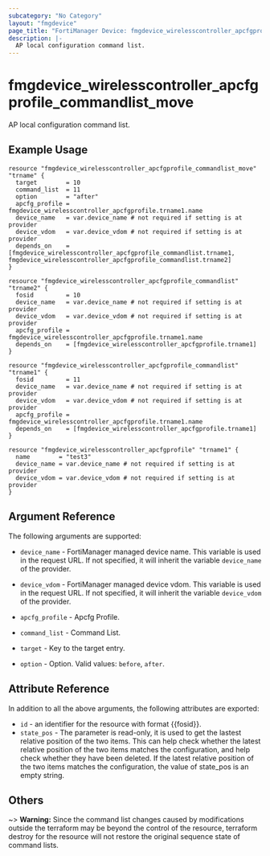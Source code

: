 ```yaml
---
subcategory: "No Category"
layout: "fmgdevice"
page_title: "FortiManager Device: fmgdevice_wirelesscontroller_apcfgprofile_commandlist_move"
description: |-
  AP local configuration command list.
---
```


# fmgdevice_wirelesscontroller_apcfgprofile_commandlist_move
AP local configuration command list.

## Example Usage

```hcl
resource "fmgdevice_wirelesscontroller_apcfgprofile_commandlist_move" "trname" {
  target        = 10
  command_list  = 11
  option        = "after"
  apcfg_profile = fmgdevice_wirelesscontroller_apcfgprofile.trname1.name
  device_name   = var.device_name # not required if setting is at provider
  device_vdom   = var.device_vdom # not required if setting is at provider
  depends_on    = [fmgdevice_wirelesscontroller_apcfgprofile_commandlist.trname1, fmgdevice_wirelesscontroller_apcfgprofile_commandlist.trname2]
}

resource "fmgdevice_wirelesscontroller_apcfgprofile_commandlist" "trname2" {
  fosid         = 10
  device_name   = var.device_name # not required if setting is at provider
  device_vdom   = var.device_vdom # not required if setting is at provider
  apcfg_profile = fmgdevice_wirelesscontroller_apcfgprofile.trname1.name
  depends_on    = [fmgdevice_wirelesscontroller_apcfgprofile.trname1]
}

resource "fmgdevice_wirelesscontroller_apcfgprofile_commandlist" "trname1" {
  fosid         = 11
  device_name   = var.device_name # not required if setting is at provider
  device_vdom   = var.device_vdom # not required if setting is at provider
  apcfg_profile = fmgdevice_wirelesscontroller_apcfgprofile.trname1.name
  depends_on    = [fmgdevice_wirelesscontroller_apcfgprofile.trname1]
}

resource "fmgdevice_wirelesscontroller_apcfgprofile" "trname1" {
  name        = "test3"
  device_name = var.device_name # not required if setting is at provider
  device_vdom = var.device_vdom # not required if setting is at provider
}
```

## Argument Reference


The following arguments are supported:

* `device_name` - FortiManager managed device name. This variable is used in the request URL. If not specified, it will inherit the variable `device_name` of the provider.
* `device_vdom` - FortiManager managed device vdom. This variable is used in the request URL. If not specified, it will inherit the variable `device_vdom` of the provider.
* `apcfg_profile` - Apcfg Profile.
* `command_list` - Command List.

* `target` - Key to the target entry.
* `option` - Option. Valid values: `before`, `after`.


## Attribute Reference

In addition to all the above arguments, the following attributes are exported:
* `id` - an identifier for the resource with format {{fosid}}.
* `state_pos` - The parameter is read-only, it is used to get the lastest relative position of the two items. This can help check whether the latest relative position of the two items matches the configuration, and help check whether they have been deleted. If the latest relative position of the two items matches the configuration, the value of state_pos is an empty string.

## Others

~> **Warning:** Since the command list changes caused by modifications outside the terraform may be beyond the control of the resource, terraform destroy for the resource will not restore the original sequence state of command lists.
